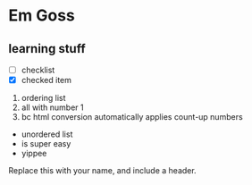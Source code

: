 # Em Goss

## learning stuff

- [ ] checklist
- [x] checked item

1. ordering list
1. all with number 1
1. bc html conversion automatically applies count-up numbers

- unordered list
- is super easy
- yippee

Replace this with your name, and include a header.